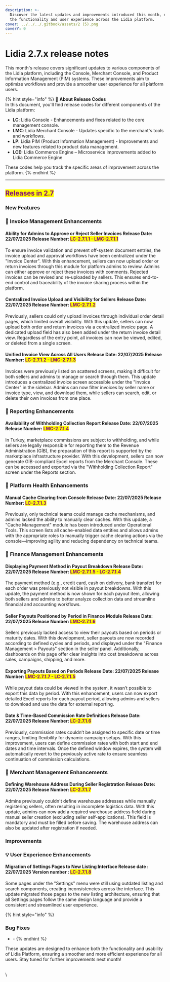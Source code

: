```yaml
---
description: >-
  Discover the latest updates and improvements introduced this month, enhancing
  the functionality and user experience across the Lidia platform.
cover: ../../../.gitbook/assets/2 (5).png
coverY: 0
---
```


# Lidia 2.7.x release notes

This month's release covers significant updates to various components of the Lidia platform, including the Console, Merchant Console, and Product Information Management (PIM) systems. These improvements aim to optimize workflows and provide a smoother user experience for all platform users.

{% hint style="info" %}
🔎 **About Release Codes**\
In this document, you'll find release codes for different components of the Lidia platform:

* **LC**: Lidia Console - Enhancements and fixes related to the core management console.
* **LMC**: Lidia Merchant Console - Updates specific to the merchant's tools and workflows.
* **LP**: Lidia PIM (Product Information Management) - Improvements and new features related to product data management.
* **LCE:** Lidia Commerce Engine – Microservice improvements added to Lidia Commerce Engine

These codes help you track the specific areas of improvement across the platform.
{% endhint %}

***

## <mark style="color:purple;">Releases in 2.7</mark>

### New Features

### 🎯 Invoice Management Enhancements

#### **Ability for Admins to Approve or Reject Seller Invoices** **Release Date:** 22/07/2025 **Release Number:** <mark style="color:purple;">LC-2.7.1.1 - LMC-2.7.1.1</mark>

To ensure invoice validation and prevent off-system document entries, the invoice upload and approval workflows have been centralized under the "Invoice Center". With this enhancement, sellers can now upload order or return invoices through this module for platform admins to review. Admins can either approve or reject these invoices with comments. Rejected invoices can be revised and re-uploaded by sellers. This ensures end-to-end control and traceability of the invoice sharing process within the platform.



#### **Centralized Invoice Upload and Visibility for Sellers** **Release Date:** 22/07/2025 **Release Number:** <mark style="color:purple;">LMC-2.7.1.2</mark>

Previously, sellers could only upload invoices through individual order detail pages, which limited overall visibility. With this update, sellers can now upload both order and return invoices via a centralized invoice page. A dedicated upload field has also been added under the return invoice detail view. Regardless of the entry point, all invoices can now be viewed, edited, or deleted from a single screen.



#### **Unified Invoice View Across All Users** **Release Date:** 22/07/2025 **Release Number:** <mark style="color:purple;">LC-2.7.1.2 - LMC-2.7.1.3</mark>

Invoices were previously listed on scattered screens, making it difficult for both sellers and admins to manage or search through them. This update introduces a centralized invoice screen accessible under the "Invoice Center" in the sidebar. Admins can now filter invoices by seller name or invoice type, view, and download them, while sellers can search, edit, or delete their own invoices from one place.





### 🎯 Reporting Enhancements

#### **Availability of Withholding Collection Report** **Release Date:** 22/07/2025 **Release Number:** <mark style="color:purple;">LMC-2.7.1.4</mark>

In Turkey, marketplace commissions are subject to withholding, and while sellers are legally responsible for reporting them to the Revenue Administration (GİB), the preparation of this report is supported by the marketplace infrastructure provider. With this development, sellers can now generate GİB-compliant Excel reports from the Merchant Console. These can be accessed and exported via the "Withholding Collection Report" screen under the Reports section.







### 🎯 **Platform Health** Enhancements



#### **Manual Cache Clearing from Console** **Release Date: 22/07/2025** **Release Number:&#x20;**<mark style="color:purple;">**LC-2.7.1.3**</mark>

Previously, only technical teams could manage cache mechanisms, and admins lacked the ability to manually clear caches. With this update, a "Cache Management" module has been introduced under Operational Tools. This screen lists all cache-enabled data entities and allows admins with the appropriate roles to manually trigger cache clearing actions via the console—improving agility and reducing dependency on technical teams.





### 🎯 **Finance Management** Enhancements

#### **Displaying Payment Method in Payout Breakdown** **Release Date: 22/07/2025** **Release Number:** <mark style="color:purple;">LMC-2.7.1.5 - LC-2.7.1.4</mark>

The payment method (e.g., credit card, cash on delivery, bank transfer) for each order was previously not visible in payout breakdowns. With this update, the payment method is now shown for each payout item, allowing both sellers and admins to better analyze collection data and streamline financial and accounting workflows.



#### **Seller Payouts Positioned by Period in Finance Module** **Release Date:** 22/07/2025 **Release Number:** <mark style="color:purple;">LMC-2.7.1.6</mark>

Sellers previously lacked access to view their payouts based on periods or maturity dates. With this development, seller payouts are now recorded according to defined cycles and periods, and displayed under the "Finance Management > Payouts" section in the seller panel. Additionally, dashboards on this page offer clear insights into cost breakdowns across sales, campaigns, shipping, and more.



#### **Exporting Payouts Based on Periods** **Release Date:** 22/07/2025 **Release Number:** <mark style="color:purple;">LMC-2.7.1.7 - LC-2.7.1.5</mark>

While payout data could be viewed in the system, it wasn’t possible to export this data by period. With this enhancement, users can now export detailed Excel reports for each payout period, allowing admins and sellers to download and use the data for external reporting.



#### **Date & Time-Based Commission Rate Definitions** **Release Date:** 22/07/2025 **Release Number:** <mark style="color:purple;">LC-2.7.1.6</mark>

Previously, commission rates couldn’t be assigned to specific date or time ranges, limiting flexibility for dynamic campaign setups. With this improvement, users can define commission rates with both start and end dates and time intervals. Once the defined window expires, the system will automatically revert to the previously active rate to ensure seamless continuation of commission calculations.





### 🎯 **Merchant Management** Enhancements

#### **Defining Warehouse Address During Seller Registration** **Release Date: 22/07/2025** **Release Number:** <mark style="color:purple;">LC-2.7.1.7</mark>

Admins previously couldn't define warehouse addresses while manually registering sellers, often resulting in incomplete logistics data. With this update, admins can now add a required warehouse address field during manual seller creation (excluding seller self-applications). This field is mandatory and must be filled before saving. The warehouse address can also be updated after registration if needed.



### Improvements

### 💡 **User Experience Enhancements**

#### **Migration of Settings Pages to New Listing Interface** **Release date :** 22/07/2025 **Version number :** <mark style="color:purple;">LC-2.7.1.8</mark>

Some pages under the "Settings" menu were still using outdated listing and search components, creating inconsistencies across the interface. This update migrated those pages to the new listing architecture, ensuring that all Settings pages follow the same design language and provide a consistent and streamlined user experience.





{% hint style="info" %}
### Bug Fixes

* \-
{% endhint %}



These updates are designed to enhance both the functionality and usability of Lidia Platform, ensuring a smoother and more efficient experience for all users. Stay tuned for further improvements next month!

\
\
